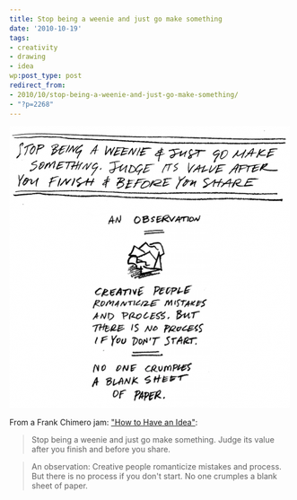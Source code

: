 ```yaml
---
title: Stop being a weenie and just go make something
date: '2010-10-19'
tags:
- creativity
- drawing
- idea
wp:post_type: post
redirect_from:
- 2010/10/stop-being-a-weenie-and-just-go-make-something/
- "?p=2268"
---
```


![](2010-10-19-Stop-being-a-weenie-and-just-go-make-something/weenie-500x502.png "weenie")

From a Frank Chimero jam: ["How to Have an Idea"](http://www.frankchimero.com/idea/):

> Stop being a weenie and just go make something. Judge its value after you finish and before you share.

>

> An observation: Creative people romanticize mistakes and process. But there is no process if you don't start. No one crumples a blank sheet of paper.
